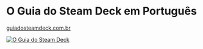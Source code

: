 # O Guia do Steam Deck em Português
[guiadosteamdeck.com.br](https://guiadosteamdeck.com.br/)

[![O Guia do Steam Deck](O-GUIA-DO-STEAM-DECK-V2.png)](https://guiadosteamdeck.com.br/)

